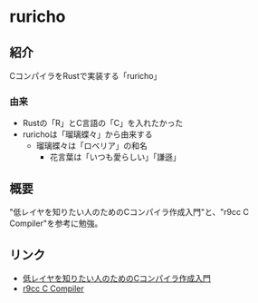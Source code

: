 # ruricho

## 紹介

CコンパイラをRustで実装する「ruricho」

### 由来
- Rustの「R」とC言語の「C」を入れたかった
- rurichoは「瑠璃蝶々」から由来する
  - 瑠璃蝶々は「ロベリア」の和名
    - 花言葉は「いつも愛らしい」「謙遜」

## 概要
"低レイヤを知りたい人のためのCコンパイラ作成入門"と、"r9cc C Compiler"を参考に勉強。

## リンク
- [低レイヤを知りたい人のためのCコンパイラ作成入門](https://www.sigbus.info/compilerbook)
- [r9cc C Compiler](https://github.com/utam0k/r9cc)
